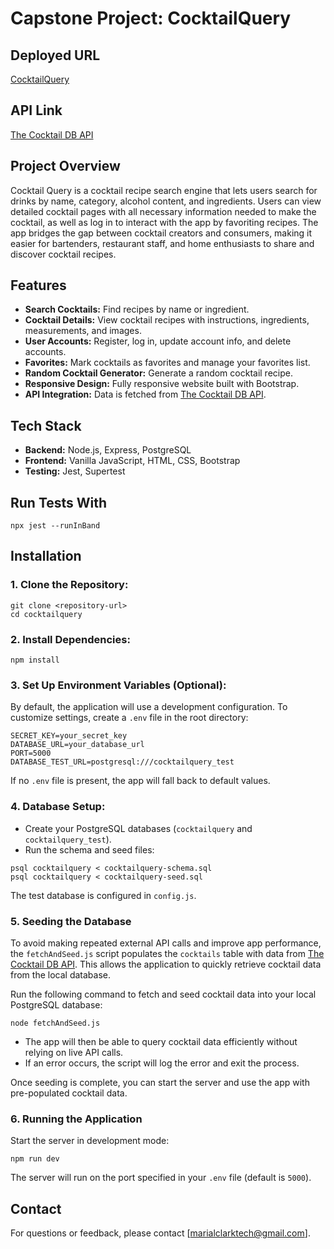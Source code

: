 Capstone Project: CocktailQuery
===============================

Deployed URL
------------
[CocktailQuery](https://cocktailquery-1c6d0c33adcf.herokuapp.com/)

API Link
--------

[The Cocktail DB API](https://www.thecocktaildb.com/api.php)

Project Overview
----------------

Cocktail Query is a cocktail recipe search engine that lets users search for drinks by name, category, alcohol content, and ingredients. Users can view detailed cocktail pages with all necessary information needed to make the cocktail, as well as log in to interact with the app by favoriting recipes. The app bridges the gap between cocktail creators and consumers, making it easier for bartenders, restaurant staff, and home enthusiasts to share and discover cocktail recipes.

Features
--------

-   **Search Cocktails:** Find recipes by name or ingredient.
-   **Cocktail Details:** View cocktail recipes with instructions, ingredients, measurements, and images.
-   **User Accounts:** Register, log in, update account info, and delete accounts.
-   **Favorites:** Mark cocktails as favorites and manage your favorites list.
-   **Random Cocktail Generator:** Generate a random cocktail recipe.
-   **Responsive Design:** Fully responsive website built with Bootstrap.
-   **API Integration:** Data is fetched from [The Cocktail DB API](https://www.thecocktaildb.com/api.php).

Tech Stack
----------

-   **Backend:** Node.js, Express, PostgreSQL
-   **Frontend:** Vanilla JavaScript, HTML, CSS, Bootstrap
-   **Testing:** Jest, Supertest

Run Tests With
--------------

```
npx jest --runInBand

```

Installation
------------

### 1\. Clone the Repository:

```
git clone <repository-url>
cd cocktailquery

```

### 2\. Install Dependencies:

```
npm install

```

### 3\. Set Up Environment Variables (Optional):

By default, the application will use a development configuration. To customize settings, create a `.env` file in the root directory:

```
SECRET_KEY=your_secret_key
DATABASE_URL=your_database_url
PORT=5000
DATABASE_TEST_URL=postgresql:///cocktailquery_test

```

If no `.env` file is present, the app will fall back to default values.

### 4\. Database Setup:

-   Create your PostgreSQL databases (`cocktailquery` and `cocktailquery_test`).
-   Run the schema and seed files:

```
psql cocktailquery < cocktailquery-schema.sql
psql cocktailquery < cocktailquery-seed.sql

```

The test database is configured in `config.js`.

### 5\. Seeding the Database

To avoid making repeated external API calls and improve app performance, the `fetchAndSeed.js` script populates the `cocktails` table with data from [The Cocktail DB API](https://www.thecocktaildb.com/api.php). This allows the application to quickly retrieve cocktail data from the local database.

Run the following command to fetch and seed cocktail data into your local PostgreSQL database:

```
node fetchAndSeed.js

```

-   The app will then be able to query cocktail data efficiently without relying on live API calls.
-   If an error occurs, the script will log the error and exit the process.

Once seeding is complete, you can start the server and use the app with pre-populated cocktail data.

### 6\. Running the Application

Start the server in development mode:

```
npm run dev

```

The server will run on the port specified in your `.env` file (default is `5000`).


Contact
-------
For questions or feedback, please contact [marialclarktech@gmail.com].